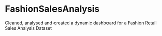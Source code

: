 # FashionSalesAnalysis
Cleaned, analysed and created a dynamic dashboard for a Fashion Retail Sales Analysis Dataset
